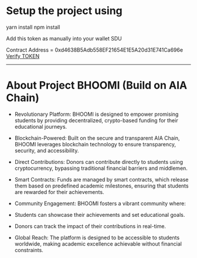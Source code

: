 # Setup the project using 

yarn install 
npm install

Add this token as manually into your wallet SDU

Contract Address = 0xd4638B5Adb558EF21654E1E5A20d31E741Ca696e
[Verify TOKEN](https://testnet.aiascan.com/token/0xd4638B5Adb558EF21654E1E5A20d31E741Ca696e)

------------

# About Project BHOOMI (Build on AIA Chain)

- Revolutionary Platform: BHOOMI is designed to empower promising students by providing decentralized, crypto-based funding for their educational journeys.

- Blockchain-Powered: Built on the secure and transparent AIA Chain, BHOOMI leverages blockchain technology to ensure transparency, security, and accessibility.

- Direct Contributions: Donors can contribute directly to students using cryptocurrency, bypassing traditional financial barriers and middlemen.

- Smart Contracts: Funds are managed by smart contracts, which release them based on predefined academic milestones, ensuring that students are rewarded for their achievements.

- Community Engagement: BHOOMI fosters a vibrant community where:

- Students can showcase their achievements and set educational goals.

- Donors can track the impact of their contributions in real-time.

- Global Reach: The platform is designed to be accessible to students worldwide, making academic excellence achievable without financial constraints.


